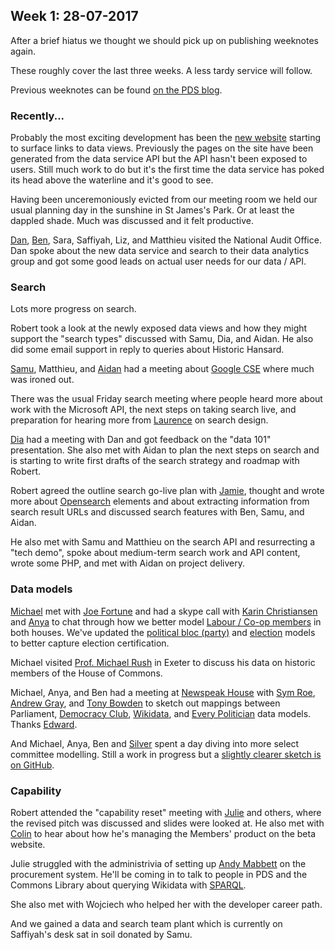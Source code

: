 ## Week 1: 28-07-2017

After a brief hiatus we thought we should pick up on publishing weeknotes again.

These roughly cover the last three weeks. A less tardy service will follow.

Previous weeknotes can be found [on the PDS blog](https://pds.blog.parliament.uk/?s=%22Fortnight+notes%22).

### Recently...

Probably the most exciting development has been the [new website](https://beta.parliament.uk/) starting to surface links to data views. Previously the pages on the site have been generated from the data service API but the API hasn't been exposed to users. Still much work to do but it's the first time the data service has poked its head above the waterline and it's good to see.

Having been unceremoniously evicted from our meeting room we held our usual planning  day in the sunshine in St James's Park. Or at least the dappled shade. Much was discussed and it felt productive.

[Dan](https://twitter.com/dasbarrett), [Ben](https://twitter.com/benwoodhams), Sara, Saffiyah, Liz, and Matthieu visited the National Audit Office. Dan spoke about the new data service and search to their data analytics group and got some good leads on actual user needs for our data / API.

### Search

Lots more progress on search.

Robert took a look at the newly exposed data views and how they might support the "search types" discussed with Samu, Dia, and Aidan. He also did some email support in reply to queries about Historic Hansard.

[Samu](https://www.linkedin.com/in/langsamu/?ppe=1), Matthieu, and [Aidan](https://twitter.com/aidan_morgan) had a meeting about [Google CSE](https://cse.google.com/cse/) where much was ironed out. 

There was the usual Friday search meeting where people heard more about work with the Microsoft API, the next steps on taking search live, and preparation for hearing more from [Laurence](https://twitter.com/laurencegrinyer) on search design.

[Dia](https://twitter.com/DN78) had a meeting with Dan and got feedback on the "data 101" presentation. She also met with Aidan to plan the next steps on search and is starting to write first drafts of the search strategy and roadmap with Robert.

Robert agreed the outline search go-live plan with [Jamie](https://twitter.com/oddtype), thought and wrote more about [Opensearch](http://www.opensearch.org/Home) elements and about extracting information from search result URLs and discussed search features with Ben, Samu, and Aidan.

He also met with Samu and Matthieu on the search API and resurrecting a "tech demo", spoke about medium-term search work and API content, wrote some PHP, and met with Aidan on project delivery. 

### Data models


[Michael](https://twitter.com/fantasticlife) met with [Joe Fortune](https://twitter.com/FortuneJF) and had a skype call with [Karin Christiansen](https://twitter.com/_karin_c) and [Anya](https://twitter.com/bitten_) to chat through how we better model [Labour / Co-op members](https://en.wikipedia.org/wiki/Labour_and_Co-operative) in both houses. We've updated the [political bloc (party)](https://ukparliament.github.io/ontologies/political-bloc/political-bloc-ontology.html) and [election](https://ukparliament.github.io/ontologies/election/election-ontology.html) models to better capture election certification.

Michael visited [Prof. Michael Rush](http://socialsciences.exeter.ac.uk/politics/staff/rush/) in Exeter to discuss his data on historic members of the House of Commons.

Michael, Anya, and Ben had a meeting at [Newspeak House](https://www.nwspk.com/) with [Sym Roe](https://twitter.com/symroe), [Andrew Gray](https://twitter.com/generalising), and [Tony Bowden](https://twitter.com/tmtm) to sketch out mappings between Parliament, [Democracy Club](https://democracyclub.org.uk/), [Wikidata](https://www.wikidata.org), and [Every Politician](http://everypolitician.org/) data models. Thanks [Edward](https://twitter.com/edsaperia).

And Michael, Anya, Ben and [Silver](https://twitter.com/silveroliver) spent a day diving into more select committee modelling. Still a work in progress but a [slightly clearer sketch is on GitHub](https://github.com/ukparliament/ontologies/blob/master/formal-body/formal-body.png).

### Capability

Robert attended the "capability reset" meeting with [Julie](https://twitter.com/julietouring) and others, where the revised pitch was discussed and slides were looked at. He also met with [Colin](https://twitter.com/colinpattinson) to hear about how he's managing the Members' product on the beta website.

Julie struggled with the administrivia of setting up [Andy Mabbett](https://twitter.com/pigsonthewing) on the procurement system. He'll be coming in to talk to people in PDS and the Commons Library about querying Wikidata with [SPARQL](https://en.wikipedia.org/wiki/SPARQL).

She also met with Wojciech who helped her with the developer career path.

And we gained a data and search team plant which is currently on Saffiyah's desk sat in soil donated by Samu.